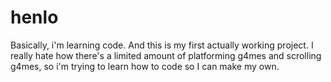 # henlo
Basically, i'm learning code. And this is my first actually working project. I really hate how there's a limited amount of platforming g4mes and scrolling g4mes, so i'm trying to learn how to code so I can make my own.
